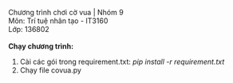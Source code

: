 Chương trình chơi cờ vua | Nhóm 9
<br>
Môn: Trí tuệ nhân tạo - IT3160
<br>
Lớp: 136802
<br>
<br>
**Chạy chương trình:**
1. Cài các gói trong requirement.txt: _pip install -r requirement.txt_ <br>
2. Chạy file covua.py
